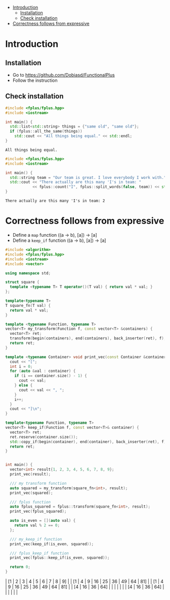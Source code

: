 - [Introduction](#sec-1)
  - [Installation](#sec-1-1)
  - [Check installation](#sec-1-2)
- [Correctness follows from expressive](#sec-2)


# Introduction<a id="sec-1"></a>

## Installation<a id="sec-1-1"></a>

-   Go to <https://github.com/Dobiasd/FunctionalPlus>
-   Follow the instruction

## Check installation<a id="sec-1-2"></a>

```C++
#include <fplus/fplus.hpp>
#include <iostream>

int main() {
  std::list<std::string> things = {"same old", "same old"};
  if (fplus::all_the_same(things))
    std::cout << "All things being equal." << std::endl;
}
```

    All things being equal.

```C++
#include <fplus/fplus.hpp>
#include <iostream>

int main() {
  std::string team = "Our team is great. I love everybody I work with.";
  std::cout << "There actually are this many 'I's in team: "
            << fplus::count("I", fplus::split_words(false, team)) << std::endl;
}
```

    There actually are this many 'I's in team: 2

# Correctness follows from expressive<a id="sec-2"></a>

-   Define a `map` function ((a -> b), [a]) -> [a]
-   Define a `keep_if` function ((a -> b), [a]) -> [a]

```C++
#include <algorithm>
#include <fplus/fplus.hpp>
#include <iostream>
#include <vector>

using namespace std;

struct square {
  template <typename T> T operator()(T val) { return val * val; }
};

template<typename T>
T square_fn(T val) {
  return val * val;
}

template <typename Function, typename T>
vector<T> my_transform(Function f, const vector<T> &containers) {
  vector<T> ret;
  transform(begin(containers), end(containers), back_inserter(ret), f);
  return ret;
}

template <typename Container> void print_vec(const Container &container) {
  cout << "[";
  int i = 0;
  for (auto &val : container) {
    if (i == container.size() - 1) {
      cout << val;
    } else {
      cout << val << ", ";
    }
    i++;
  }
  cout << "]\n";
}

template<typename Function, typename T>
vector<T> keep_if(Function f, const vector<T>& container) {
  vector<T> ret;
  ret.reserve(container.size());
  std::copy_if(begin(container), end(container), back_inserter(ret), f);
  return ret;
}


int main() {
  vector<int> result{1, 2, 3, 4, 5, 6, 7, 8, 9};
  print_vec(result);

  /// my transform function
  auto squared = my_transform(square_fn<int>, result);
  print_vec(squared);

  /// fplus function
  auto fplus_squared = fplus::transform(square_fn<int>, result);
  print_vec(fplus_squared);

  auto is_even = [](auto val) {
    return val % 2 == 0;
  };

  /// my_keep_if function
  print_vec(keep_if(is_even, squared));

  /// fplus_keep_if function
  print_vec(fplus::keep_if(is_even, squared));

  return 0;
}
```

| [1 | 2  | 3  | 4   | 5  | 6  | 7  | 8  | 9]  |
| [1 | 4  | 9  | 16  | 25 | 36 | 49 | 64 | 81] |
| [1 | 4  | 9  | 16  | 25 | 36 | 49 | 64 | 81] |
| [4 | 16 | 36 | 64] |    |    |    |    |     |
| [4 | 16 | 36 | 64] |    |    |    |    |     |
